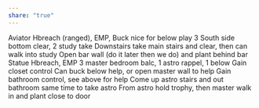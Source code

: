 ```yaml
---
share: "true"
---
```


Aviator
	Hbreach (ranged), EMP, Buck nice for below play
	3 South side bottom clear, 2 study take
	Downstairs take main stairs and clear, then can walk into study
	Open bar wall (do it later then we do) and plant behind bar
Statue
	Hbreach, EMP
	3 master bedroom balc, 1 astro rappel, 1 below
	Gain closet control
		Can buck below help, or open master wall to help
	Gain bathroom control, see above for help
	Come up astro stairs and out bathroom same time to take astro
	From astro hold trophy, then master walk in and plant close to door
	